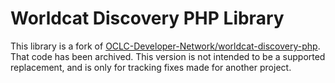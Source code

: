 # Worldcat Discovery PHP Library

This library is a fork of [OCLC-Developer-Network/worldcat-discovery-php](https://github.com/OCLC-Developer-Network/worldcat-discovery-php). That code has been archived. This version is not intended to be a supported replacement, and is only for tracking fixes made for another project.

